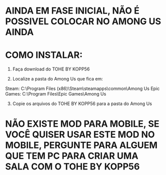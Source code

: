# AINDA EM FASE INICIAL, NÃO É POSSIVEL COLOCAR NO AMONG US AINDA

# COMO INSTALAR:

1. Faça download do TOHE BY KOPP56

2. Localize a pasta do Among Us que fica em:

Steam: C:\Program Files (x86)\Steam\steamapps\common\Among Us                                                                                             Epic Games: C:\Program Files\Epic Games\Among Us

3. Copie os arquivos do TOHE BY KOPP56 para a pasta do Among Us

# NÃO EXISTE MOD PARA MOBILE, SE VOCÊ QUISER USAR ESTE MOD NO MOBILE, PERGUNTE PARA ALGUEM QUE TEM PC PARA CRIAR UMA SALA COM O TOHE BY KOPP56
